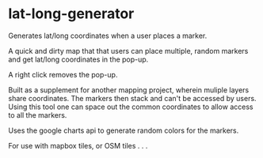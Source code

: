 # lat-long-generator
Generates lat/long coordinates when a user places a marker. 

A quick and dirty map that that users can place multiple, random markers and get lat/long coordinates in the pop-up.

A right click removes the pop-up.

Built as a supplement for another mapping project, wherein muliple layers share coordinates. The markers then stack and can't be accessed by users. Using this tool one can space out the common coordinates to allow access to all the markers.

Uses the google charts api to generate random colors for the markers.

For use with mapbox tiles, or OSM tiles . . . 
 



